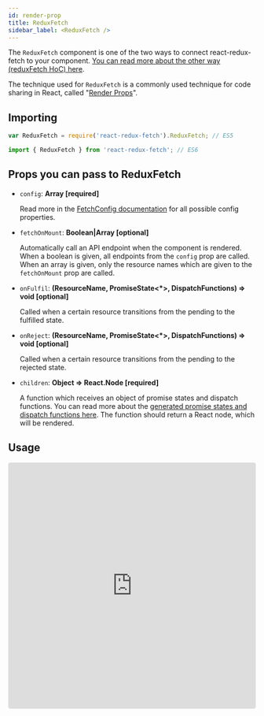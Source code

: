 ```yaml
---
id: render-prop
title: ReduxFetch
sidebar_label: <ReduxFetch />
---
```


The `ReduxFetch` component is one of the two ways to connect react-redux-fetch to your component. [You can read more about the other way (reduxFetch HoC) here](/react-redux-fetch/docs/hoc).

The technique used for `ReduxFetch` is a commonly used technique for code sharing in React, called "[Render Props](https://reactjs.org/docs/render-props.html)".

## Importing

```js
var ReduxFetch = require('react-redux-fetch').ReduxFetch; // ES5

import { ReduxFetch } from 'react-redux-fetch'; // ES6
```

## Props you can pass to ReduxFetch

- `config`: **Array<ReactReduxFetchResource> [required]**

  Read more in the [FetchConfig documentation](/react-redux-fetch/docs/redux-fetch-config) for all possible config properties.

- `fetchOnMount`: **Boolean|Array<ResourceName> [optional]**

  Automatically call an API endpoint when the component is rendered. When a boolean is given, all endpoints from the `config` prop are called. When an array is given, only the resource names which are given to the `fetchOnMount` prop are called.

- `onFulfil`: **(ResourceName, PromiseState<\*>, DispatchFunctions) => void [optional]**

  Called when a certain resource transitions from the pending to the fulfilled state.

- `onReject`: **(ResourceName, PromiseState<\*>, DispatchFunctions) => void [optional]**

  Called when a certain resource transitions from the pending to the rejected state.

- `children`: **Object => React.Node [required]**

  A function which receives an object of promise states and dispatch functions.
  You can read more about the [generated promise states and dispatch functions here](/react-redux-fetch/docs/how-does-it-work#1-a-function-to-make-the-actual-request). The function should return a React node, which will be rendered.

## Usage

<iframe src="https://codesandbox.io/embed/553olm44p?initialpath=%2Fsrc%2Fcomponents%2FAlbumPhotos.js" style="width:100%; height:500px; border:0; border-radius: 4px; overflow:hidden;" sandbox="allow-modals allow-forms allow-popups allow-scripts allow-same-origin"></iframe>
